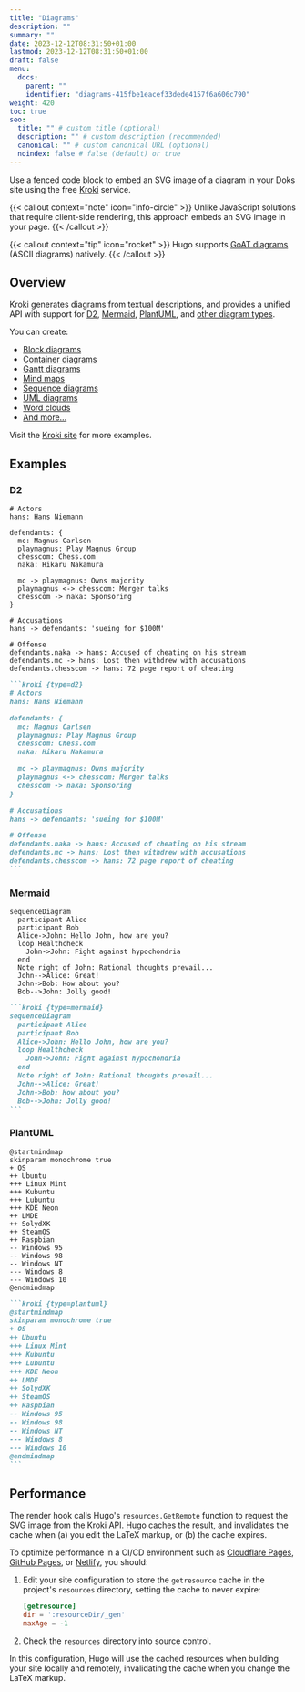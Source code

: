 ```yaml
---
title: "Diagrams"
description: ""
summary: ""
date: 2023-12-12T08:31:50+01:00
lastmod: 2023-12-12T08:31:50+01:00
draft: false
menu:
  docs:
    parent: ""
    identifier: "diagrams-415fbe1eacef33dede4157f6a606c790"
weight: 420
toc: true
seo:
  title: "" # custom title (optional)
  description: "" # custom description (recommended)
  canonical: "" # custom canonical URL (optional)
  noindex: false # false (default) or true
---
```


Use a fenced code block to embed an SVG image of a diagram in your Doks site using the free [Kroki](https://kroki.io/) service.

{{< callout context="note" icon="info-circle" >}}
Unlike JavaScript solutions that require client-side rendering, this approach embeds an SVG image in your page.
{{< /callout >}}

{{< callout context="tip" icon="rocket" >}}
Hugo supports [GoAT diagrams](https://gohugo.io/content-management/diagrams/#goat-diagrams-ascii) (ASCII diagrams) natively.
{{< /callout >}}

## Overview

Kroki generates diagrams from textual descriptions, and provides a unified API with support for [D2](https://d2lang.com/), [Mermaid](https://mermaid.js.org/intro/), [PlantUML](https://plantuml.com/), and [other diagram types](https://kroki.io/#support).

You can create:

- [Block diagrams](https://kroki.io/examples.html#blockdiag)
- [Container diagrams](https://kroki.io/examples.html#structurizr-container)
- [Gantt diagrams](https://kroki.io/examples.html#gantt)
- [Mind maps](https://kroki.io/examples.html#mind-map)
- [Sequence diagrams](https://kroki.io/examples.html#mermaid-seqdiag)
- [UML diagrams](https://kroki.io/examples.html#uml-diag)
- [Word clouds](https://kroki.io/examples.html#word-cloud)
- [And more…](https://kroki.io/examples.html)

Visit the [Kroki site](https://kroki.io/examples.html) for more examples.

## Examples

### D2

```kroki {type=d2}
# Actors
hans: Hans Niemann

defendants: {
  mc: Magnus Carlsen
  playmagnus: Play Magnus Group
  chesscom: Chess.com
  naka: Hikaru Nakamura

  mc -> playmagnus: Owns majority
  playmagnus <-> chesscom: Merger talks
  chesscom -> naka: Sponsoring
}

# Accusations
hans -> defendants: 'sueing for $100M'

# Offense
defendants.naka -> hans: Accused of cheating on his stream
defendants.mc -> hans: Lost then withdrew with accusations
defendants.chesscom -> hans: 72 page report of cheating
```

````md
```kroki {type=d2}
# Actors
hans: Hans Niemann

defendants: {
  mc: Magnus Carlsen
  playmagnus: Play Magnus Group
  chesscom: Chess.com
  naka: Hikaru Nakamura

  mc -> playmagnus: Owns majority
  playmagnus <-> chesscom: Merger talks
  chesscom -> naka: Sponsoring
}

# Accusations
hans -> defendants: 'sueing for $100M'

# Offense
defendants.naka -> hans: Accused of cheating on his stream
defendants.mc -> hans: Lost then withdrew with accusations
defendants.chesscom -> hans: 72 page report of cheating
```
````

### Mermaid

```kroki {type=mermaid}
sequenceDiagram
  participant Alice
  participant Bob
  Alice->John: Hello John, how are you?
  loop Healthcheck
    John->John: Fight against hypochondria
  end
  Note right of John: Rational thoughts prevail...
  John-->Alice: Great!
  John->Bob: How about you?
  Bob-->John: Jolly good!
```

````md
```kroki {type=mermaid}
sequenceDiagram
  participant Alice
  participant Bob
  Alice->John: Hello John, how are you?
  loop Healthcheck
    John->John: Fight against hypochondria
  end
  Note right of John: Rational thoughts prevail...
  John-->Alice: Great!
  John->Bob: How about you?
  Bob-->John: Jolly good!
```
````

### PlantUML

```kroki {type=plantuml}
@startmindmap
skinparam monochrome true
+ OS
++ Ubuntu
+++ Linux Mint
+++ Kubuntu
+++ Lubuntu
+++ KDE Neon
++ LMDE
++ SolydXK
++ SteamOS
++ Raspbian
-- Windows 95
-- Windows 98
-- Windows NT
--- Windows 8
--- Windows 10
@endmindmap
```

````md
```kroki {type=plantuml}
@startmindmap
skinparam monochrome true
+ OS
++ Ubuntu
+++ Linux Mint
+++ Kubuntu
+++ Lubuntu
+++ KDE Neon
++ LMDE
++ SolydXK
++ SteamOS
++ Raspbian
-- Windows 95
-- Windows 98
-- Windows NT
--- Windows 8
--- Windows 10
@endmindmap
```
````

## Performance

The render hook calls Hugo's `resources.GetRemote` function to request the SVG image from the Kroki API. Hugo caches the result, and invalidates the cache when (a) you edit the LaTeX markup, or (b) the cache expires.

To optimize performance in a CI/CD environment such as [Cloudflare Pages](https://pages.cloudflare.com/), [GitHub Pages](https://pages.github.com/), or [Netlify](https://www.netlify.com/), you should:

1. Edit your site configuration to store the `getresource` cache in the project's `resources` directory, setting the cache to never expire:

    ```toml {title=hugo.toml}
    [getresource]
    dir = ':resourceDir/_gen'
    maxAge = -1
    ```

2. Check the `resources` directory into source control.

In this configuration, Hugo will use the cached resources when building your site locally and remotely, invalidating the cache when you change the LaTeX markup.
